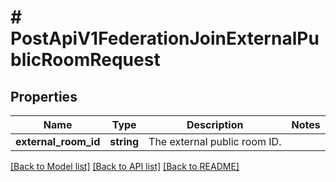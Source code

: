 # # PostApiV1FederationJoinExternalPublicRoomRequest

## Properties

Name | Type | Description | Notes
------------ | ------------- | ------------- | -------------
**external_room_id** | **string** | The external public room ID. |

[[Back to Model list]](../../README.md#models) [[Back to API list]](../../README.md#endpoints) [[Back to README]](../../README.md)
